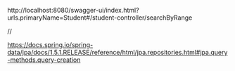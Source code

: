 http://localhost:8080/swagger-ui/index.html?urls.primaryName=Student#/student-controller/searchByRange

//

https://docs.spring.io/spring-data/jpa/docs/1.5.1.RELEASE/reference/html/jpa.repositories.html#jpa.query-methods.query-creation
